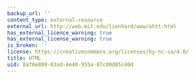 ```yaml
---
backup_url: ''
content_type: external-resource
external_url: http://web.mit.edu/lienhard/www/ahtt.html
has_external_licence_warning: true
has_external_license_warning: true
is_broken: ''
license: https://creativecommons.org/licenses/by-nc-sa/4.0/
title: HTML
uid: 8af0e809-03ad-4e40-955a-87c00d85c40d
---
```

